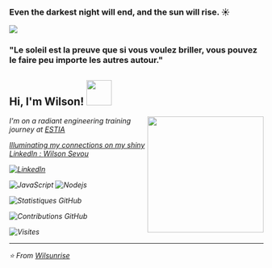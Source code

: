 
### Even the darkest night will end, and the sun will rise. ☀️

<img src="https://github.com/Wilsunrise/Wilsunrise/assets/152748586/9a07a07f-82c2-4b8a-a66b-a309e5e980d7">

### "Le soleil est la preuve que si vous voulez briller, vous pouvez le faire peu importe les autres autour."

<h2> Hi, I'm Wilson! <img src="https://github.com/Wilsunrise/Wilsunrise/assets/152748586/b4da65b7-65e4-4769-8dbf-196a6b194afd" width="50"></h2>
<img align='right' src="https://github.com/Wilsunrise/Wilsunrise/assets/152748586/0d6fdcf0-eb0f-4f17-b425-f55ffa60fdb2" width="230">
<p><em>I'm on a radiant engineering training journey at <a href="https://www.estia.fr/">ESTIA</a<img src="https://github.com/Wilsunrise/Wilsunrise/assets/152748586/0d6fdcf0-eb0f-4f17-b425-f55ffa60fdb2"width="30"></br>
<p><em>Illuminating my connections on my shiny LinkedIn : <a href="https://www.linkedin.com/in/wilson-sevou-7aba1a295/">Wilson Sevou</a<img src="https://github.com/Wilsunrise/Wilsunrise/assets/152748586/0d6fdcf0-eb0f-4f17-b425-f55ffa60fdb2"width="30"></br>

[![LinkedIn](https://img.shields.io/badge/LinkedIn-blue?style=flat-square&logo=linkedin)](https://www.linkedin.com/in/wilson-sevou-7aba1a295/)

![JavaScript](https://img.shields.io/badge/-JavaScript-black?style=flat-square&logo=javascript)
![Nodejs](https://img.shields.io/badge/-Nodejs-black?style=flat-square&logo=Node.js)

![Statistiques GitHub](https://github-readme-stats.vercel.app/api?username=Wilsunrise&theme=highcontrast&show_icons=true)

![Contributions GitHub](https://github-readme-streak-stats.herokuapp.com/?user=Wilsunrise&theme=solarized-dark)

![Visites](https://komarev.com/ghpvc/?username=Wilsunrise&color=yellow)

---
⭐️ From [Wilsunrise](https://github.com/Wilsunrise)

